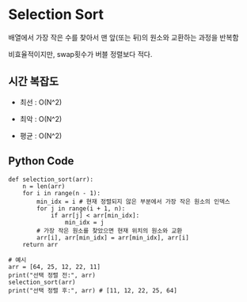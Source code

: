# Selection Sort

배열에서 가장 작은 수를 찾아서 맨 앞(또는 뒤)의 원소와 교환하는 과정을 반복함

비효율적이지만, swap횟수가 버블 정렬보다 적다.

## 시간 복잡도

- 최선 : O(N^2)

- 최악 : O(N^2)

- 평균 : O(N^2)

## Python Code

    def selection_sort(arr):
        n = len(arr)
        for i in range(n - 1):
            min_idx = i # 현재 정렬되지 않은 부분에서 가장 작은 원소의 인덱스
            for j in range(i + 1, n):
                if arr[j] < arr[min_idx]:
                    min_idx = j
            # 가장 작은 원소를 찾았으면 현재 위치의 원소와 교환
            arr[i], arr[min_idx] = arr[min_idx], arr[i]
        return arr

    # 예시
    arr = [64, 25, 12, 22, 11]
    print("선택 정렬 전:", arr)
    selection_sort(arr)
    print("선택 정렬 후:", arr) # [11, 12, 22, 25, 64]